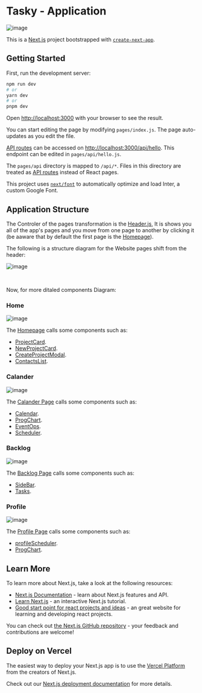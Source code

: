 # Tasky - Application

![image](https://github.com/HagaiHen/Final-Project/assets/92790326/a99099e6-7f0b-42ad-a79e-3adc19c80db9)


This is a [Next.js](https://nextjs.org/) project bootstrapped with [`create-next-app`](https://github.com/vercel/next.js/tree/canary/packages/create-next-app).

## Getting Started

First, run the development server:

```bash
npm run dev
# or
yarn dev
# or
pnpm dev
```

Open [http://localhost:3000](http://localhost:3000) with your browser to see the result.

You can start editing the page by modifying `pages/index.js`. The page auto-updates as you edit the file.

[API routes](https://nextjs.org/docs/api-routes/introduction) can be accessed on [http://localhost:3000/api/hello](http://localhost:3000/api/hello). This endpoint can be edited in `pages/api/hello.js`.

The `pages/api` directory is mapped to `/api/*`. Files in this directory are treated as [API routes](https://nextjs.org/docs/api-routes/introduction) instead of React pages.

This project uses [`next/font`](https://nextjs.org/docs/basic-features/font-optimization) to automatically optimize and load Inter, a custom Google Font.


## Application Structure

The Controler of the pages transformation is the [Header.js](https://github.com/HagaiHen/Final-Project/blob/main/tasky/src/components/Header/Header.js), It is shows you all of the app's pages and you move from one page to another by clicking it (be aaware that by default the first page is the [Homepage](https://github.com/HagaiHen/Final-Project/blob/main/tasky/src/pages/home/index.js)).<br/>

 The following is a structure diagram for the Website pages shift from the header:<br/>

![image](https://github.com/HagaiHen/Final-Project/assets/92790326/d5139186-af49-4d78-b2ce-6f04bf7489be)

<br/>

Now, for more ditaled components Diagram:

### Home
![image](https://github.com/HagaiHen/Final-Project/assets/92790326/cfa435b7-dc93-4660-9dd0-2d3bf8edf07c)

The [Homepage](https://github.com/HagaiHen/Final-Project/tree/main/tasky/src/pages/home) calls some components such as:
* [ProjectCard](https://github.com/HagaiHen/Final-Project/tree/main/tasky/src/components/ProjectCard).
* [NewProjectCard](https://github.com/HagaiHen/Final-Project/tree/main/tasky/src/components/ProjectCard).
* [CreateProjectModal](https://github.com/HagaiHen/Final-Project/tree/main/tasky/src/components/ProjectModal).
* [ContactsList](https://github.com/HagaiHen/Final-Project/tree/main/tasky/src/components/ContactListSearch).

### Calander
![image](https://github.com/HagaiHen/Final-Project/assets/92790326/d57dda02-a947-4709-80ca-e01a71e26587)

The [Calander Page](https://github.com/HagaiHen/Final-Project/tree/main/tasky/src/pages/calendar) calls some components such as:
* [Calendar](https://github.com/HagaiHen/Final-Project/tree/main/tasky/src/components/Calendar).
* [ProgChart](https://github.com/HagaiHen/Final-Project/tree/main/tasky/src/components/ProgChart).
* [EventOps](https://github.com/HagaiHen/Final-Project/tree/main/tasky/src/components/EventOps).
* [Scheduler](https://github.com/HagaiHen/Final-Project/tree/main/tasky/src/components/Scheduler).



### Backlog
![image](https://github.com/HagaiHen/Final-Project/assets/92790326/660a82b1-7334-4d60-8656-059fdf6b60f5)

The [Backlog Page]() calls some components such as:
* [SideBar](https://github.com/HagaiHen/Final-Project/tree/main/tasky/src/components/SideBar).
* [Tasks](https://github.com/HagaiHen/Final-Project/tree/main/tasky/src/components/Tasks).

### Profile
![image](https://github.com/HagaiHen/Final-Project/assets/92790326/b4a7b97a-c84c-4c1a-8aa6-2e6af3258765)

The [Profile Page](https://github.com/HagaiHen/Final-Project/blob/main/tasky/src/pages/backlog/index.js) calls some components such as:
* [profileScheduler](https://github.com/HagaiHen/Final-Project/blob/main/tasky/src/pages/profile/profileScheduler.js#L96).
* [ProgChart](https://github.com/HagaiHen/Final-Project/tree/main/tasky/src/components/ProgChart).




## Learn More

To learn more about Next.js, take a look at the following resources:

- [Next.js Documentation](https://nextjs.org/docs) - learn about Next.js features and API.
- [Learn Next.js](https://nextjs.org/learn) - an interactive Next.js tutorial.
- [Good start point for react projects and ideas](https://reactjsexample.com/) - an great website for learning and developing react projects. 

You can check out [the Next.js GitHub repository](https://github.com/vercel/next.js/) - your feedback and contributions are welcome!

## Deploy on Vercel

The easiest way to deploy your Next.js app is to use the [Vercel Platform](https://vercel.com/new?utm_medium=default-template&filter=next.js&utm_source=create-next-app&utm_campaign=create-next-app-readme) from the creators of Next.js.

Check out our [Next.js deployment documentation](https://nextjs.org/docs/deployment) for more details.
